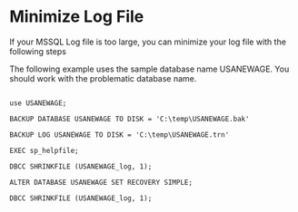 # Minimize Log File

If your MSSQL Log file is too large, you can minimize your log file with the following steps

The following example uses the sample database name USANEWAGE. You should work with the problematic database name.

```mssql

use USANEWAGE;

BACKUP DATABASE USANEWAGE TO DISK = 'C:\temp\USANEWAGE.bak'

BACKUP LOG USANEWAGE TO DISK = 'C:\temp\USANEWAGE.trn'

EXEC sp_helpfile;

DBCC SHRINKFILE (USANEWAGE_log, 1);

ALTER DATABASE USANEWAGE SET RECOVERY SIMPLE;

DBCC SHRINKFILE (USANEWAGE_log, 1);

```
